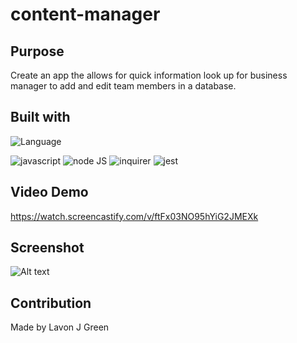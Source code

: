 # content-manager

## Purpose
Create an app the allows for quick information look up for business manager to add and edit team members in a database.

## Built with
![Language](https://img.shields.io/github/languages/top/LavonJGreen/content-manager)

![javascript](https://img.shields.io/badge/-javascript-green) ![node JS](https://img.shields.io/badge/-nodeJS-yellowgreen) ![inquirer](https://img.shields.io/badge/-inquirer-yellow) ![jest](https://img.shields.io/badge/-jest-yellow)

## Video Demo
https://watch.screencastify.com/v/ftFx03NO95hYiG2JMEXk

## Screenshot
![Alt text]()

## Contribution
Made by Lavon J Green
